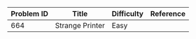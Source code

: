 | Problem ID | Title | Difficulty | Reference
| --- | --- | --- | ---
| 664 | Strange Printer | Easy | 
